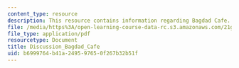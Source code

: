 ```yaml
---
content_type: resource
description: This resource contains information regarding Bagdad Cafe.
file: /media/https%3A/open-learning-course-data-rc.s3.amazonaws.com/21g-056-visual-histories-german-cinema-1945-to-present-fall-2003/b6999764b41a249597650f267b32b51f_MIT21G_056F03_bagdad_cafe.pdf
file_type: application/pdf
resourcetype: Document
title: Discussion_Bagdad_Cafe
uid: b6999764-b41a-2495-9765-0f267b32b51f
---
```

